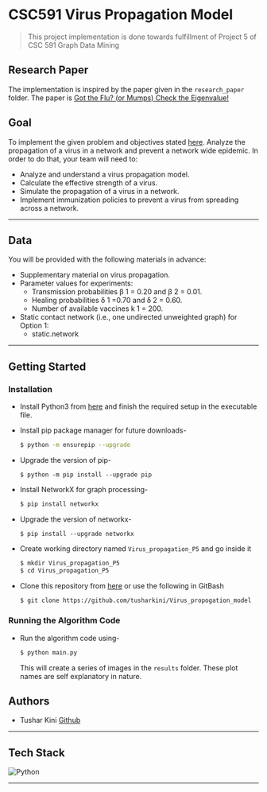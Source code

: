 # CSC591 Virus Propagation Model
> This project implementation is done towards fulfillment of Project 5 of CSC 591 Graph Data Mining

## Research Paper
The implementation is inspired by the paper given in the `research_paper` folder. The paper is [Got the Flu? (or Mumps) Check the Eigenvalue!](https://arxiv.org/pdf/1004.0060v1.pdf)

## Goal
To implement the given problem and objectives stated [here](https://github.com/tusharkini/Virus_propogation_model/blob/main/objective/P4VirusPropagation.pdf). Analyze the propagation of a virus in a network and prevent a network wide epidemic. In order to do that, your team will need to:
- Analyze and understand a virus propagation model.
- Calculate the effective strength of a virus.
- Simulate the propagation of a virus in a network.
- Implement immunization policies to prevent a virus from spreading across a network. 


---
## Data  

You will be provided with the following materials in advance:
- Supplementary material on virus propagation.
- Parameter values for experiments:
    - Transmission probabilities β 1 = 0.20 and β 2 = 0.01.
    - Healing probabilities δ 1 =0.70 and δ 2 = 0.60.
    - Number of available vaccines k 1 = 200.
- Static contact network (i.e., one undirected unweighted graph) for Option 1:
    - static.network

---


## Getting Started

### Installation

- Install Python3 from [here](https://www.python.org/downloads/) and finish the required setup in the executable file.
- Install pip package manager for future downloads-
    ```bash
    $ python -m ensurepip --upgrade
    ```
- Upgrade the version of pip-
    ```
    $ python -m pip install --upgrade pip
    ```
- Install NetworkX for graph processing-
    ```bash
    $ pip install networkx
    ```
- Upgrade the version of networkx-
    ```
    $ pip install --upgrade networkx
    ```

- Create working directory named `Virus_propagation_P5` and go inside it
    ```bash
    $ mkdir Virus_propagation_P5
    $ cd Virus_propagation_P5
    ```
- Clone this repository from [here](https://github.com/tusharkini/Virus_propogation_model) or use the following in GitBash
    ```bash
    $ git clone https://github.com/tusharkini/Virus_propogation_model
    ```
### Running the Algorithm Code
- Run the algorithm code using- 
    ```bash
    $ python main.py 
    ```
    This will create a series of images in the `results` folder. These plot names are self explanatory in nature.

## Authors

- Tushar Kini [Github](https://github.com/tusharkini)

---

## Tech Stack
![Python](https://img.shields.io/badge/python-3670A0?style=for-the-badge&logo=python&logoColor=ffdd54)


-----
